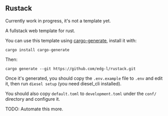 ## Rustack
Currently work in progress, it's not a template yet.

A fullstack web template for rust.

You can use this template using [cargo-generate](https://github.com/ashleygwilliams/cargo-generate), install it with:

`cargo install cargo-generate`

Then:

`cargo generate --git https://github.com/edg-l/rustack.git`

Once it's generated, you should copy the `.env.example` file to `.env` and edit it, then run `diesel setup` (you need diesel_cli installed).

You should also copy `default.toml` to `development.toml` under the `conf/` directory and configure it.

TODO: Automate this more.

